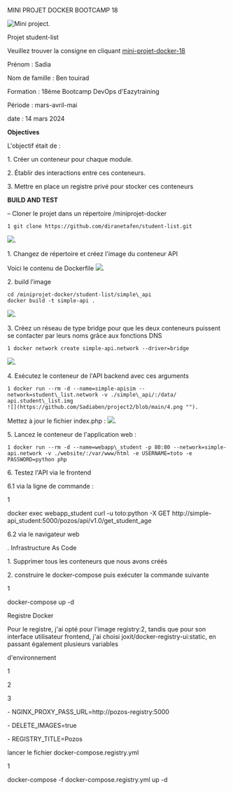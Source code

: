 ﻿ MINI PROJET DOCKER BOOTCAMP 18


  ![Mini project](https://github.com/Sadiaben/project2/blob/main/php-dev.png "Mini project").

Projet student-list

Veuillez trouver la consigne en cliquant [mini-projet-docker-18](https://github.com/diranetafen/student-list)

Prénom : Sadia

Nom de famille : Ben touirad

Formation : 18ème Bootcamp DevOps d'Eazytraining

Période : mars-avril-mai

date : 14 mars 2024

**Objectives**

L'objectif était de :

1\. Créer un conteneur pour chaque module.

2\. Établir des interactions entre ces conteneurs.

3\. Mettre en place un registre privé pour stocker ces conteneurs

**BUILD AND TEST**

– Cloner le projet dans un répertoire /miniprojet-docker

    1 git clone https://github.com/diranetafen/student-list.git
![](https://github.com/Sadiaben/project2/blob/main/1.png "").


1\. Changez de répertoire et créez l'image du conteneur API

Voici le contenu de Dockerfile
![](https://github.com/Sadiaben/project2/blob/main/2.png "").

2\. build l’image

    cd /miniprojet-docker/student-list/simple\_api
    docker build -t simple-api .

![](https://github.com/Sadiaben/project2/blob/main/3.png "").


3\. Créez un réseau de type bridge pour que les deux conteneurs puissent se contacter par leurs noms grâce aux fonctions DNS

    1 docker network create simple-api.network --driver=bridge
    
   ![](https://github.com/Sadiaben/project2/blob/main/4.png "").

4\. Exécutez le conteneur de l'API backend avec ces arguments

    1 docker run --rm -d --name=simple-apisim --network=student\_list.network -v ./simple\_api/:/data/ api.student\_list.img
    ![](https://github.com/Sadiaben/project2/blob/main/4.png "").

Mettez à jour le fichier index.php :
![](https://github.com/Sadiaben/project2/blob/main/5.png "").

5\. Lancez le conteneur de l'application web :

    1 docker run --rm -d --name=webapp\_student -p 80:80 --network=simple-api.network -v ./website/:/var/www/html -e USERNAME=toto -e PASSWORD=python php



<a name="br3"></a> 

6\. Testez l'API via le frontend

6\.1 via la ligne de commande :

1

docker exec webapp\_student curl -u toto:python -X GET http://simple-api\_student:5000/pozos/api/v1.0/get\_student\_age

6\.2 via le navigateur web

. Infrastructure As Code

1\. Supprimer tous les conteneurs que nous avons créés



<a name="br4"></a> 

2\. construire le docker-compose puis exécuter la commande suivante

1

docker-compose up -d

Registre Docker

Pour le registre, j'ai opté pour l'image registry:2, tandis que pour son interface utilisateur frontend, j'ai choisi joxit/docker-registry-ui:static, en passant également plusieurs variables

d'environnement

1

2

3

\- NGINX\_PROXY\_PASS\_URL=http://pozos-registry:5000

\- DELETE\_IMAGES=true

\- REGISTRY\_TITLE=Pozos

lancer le fichier docker-compose.registry.yml

1

docker-compose -f docker-compose.registry.yml up -d



<a name="br5"></a> 
